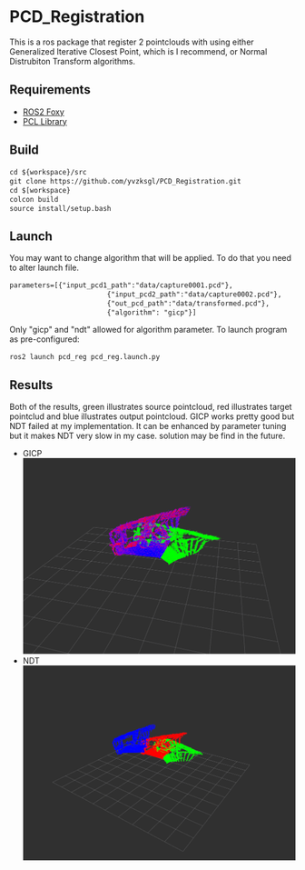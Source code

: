 # PCD_Registration

This is a ros package that register 2 pointclouds with using either Generalized Iterative Closest Point, which is I recommend, or Normal Distrubiton Transform algorithms.

## Requirements
- [ROS2 Foxy](https://docs.ros.org/en/foxy/Installation/Ubuntu-Install-Debians.html)
- [PCL Library](https://pointclouds.org/downloads/)

## Build

```
cd ${workspace}/src
git clone https://github.com/yvzksgl/PCD_Registration.git
cd $[workspace}
colcon build
source install/setup.bash
```

## Launch
You may want to change algorithm that will be applied. To do that you need to alter launch file.
```
parameters=[{"input_pcd1_path":"data/capture0001.pcd"},
                        {"input_pcd2_path":"data/capture0002.pcd"},
                        {"out_pcd_path":"data/transformed.pcd"},
                        {"algorithm": "gicp"}]
```
Only "gicp" and "ndt" allowed for algorithm parameter. To launch program as pre-configured:
```
ros2 launch pcd_reg pcd_reg.launch.py
```
## Results
Both of the results, green illustrates source pointcloud, red illustrates target pointclud and blue illustrates output pointcloud. GICP works pretty good but NDT failed at my implementation. It can be enhanced by parameter tuning but it makes NDT very slow in my case. solution may be find in the future. 
- GICP
![gicp rviz2 output](images/gicp_rviz2.png)
- NDT
![ndt rviz2 output](images/ndt_rviz2.png)
